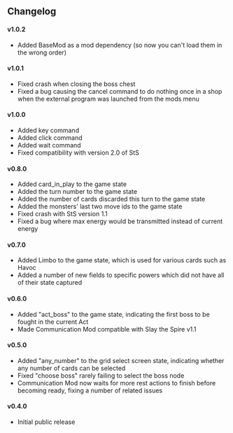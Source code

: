 ## Changelog ##

#### v1.0.2 ####
* Added BaseMod as a mod dependency (so now you can't load them in the wrong order)

#### v1.0.1 ####
* Fixed crash when closing the boss chest
* Fixed a bug causing the cancel command to do nothing once in a shop when the external program was launched from the mods menu

#### v1.0.0 ####
* Added key command
* Added click command
* Added wait command
* Fixed compatibility with version 2.0 of StS

#### v0.8.0 ####
* Added card_in_play to the game state
* Added the turn number to the game state
* Added the number of cards discarded this turn to the game state
* Added the monsters' last two move ids to the game state
* Fixed crash with StS version 1.1
* Fixed a bug where max energy would be transmitted instead of current energy

#### v0.7.0 ####
* Added Limbo to the game state, which is used for various cards such as Havoc
* Added a number of new fields to specific powers which did not have all of their state captured

#### v0.6.0 ####
* Added "act_boss" to the game state, indicating the first boss to be fought in the current Act
* Made Communication Mod compatible with Slay the Spire v1.1

#### v0.5.0 ####
* Added "any_number" to the grid select screen state, indicating whether any number of cards can be selected
* Fixed "choose boss" rarely failing to select the boss node
* Communication Mod now waits for more rest actions to finish before becoming ready, fixing a number of related issues

#### v0.4.0 ####
* Initial public release